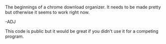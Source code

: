 The beginnings of a chrome download organizer. It needs to be made pretty but otherwise it seems to work right now.

-ADJ

This code is public but it would be great if you didn't use it for a competing program.
